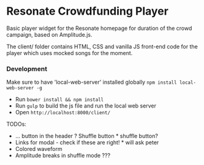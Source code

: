 # Resonate Crowdfunding Player

Basic player widget for the Resonate homepage for duration of the crowd campaign, based on Amplitude.js.

The client/ folder contains HTML, CSS and vanilla JS front-end code for the player which uses mocked songs for the moment.

### Development

Make sure to have 'local-web-server' installed globally `npm install local-web-server -g`

* Run `bower install && npm install`
* Run `gulp` to build the js file and run the local web server
* Open `http://localhost:8000/client/`


TODOs:
* ... button in the header ? Shuffle button
		* shuffle button?
* Links for modal - check if these are right!
		* will ask peter
* Colored waveform
* Amplitude breaks in shuffle mode ???
